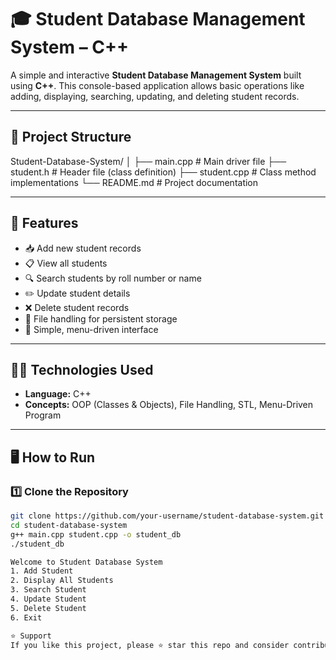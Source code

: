 # 🎓 Student Database Management System – C++

A simple and interactive **Student Database Management System** built using **C++**. This console-based application allows basic operations like adding, displaying, searching, updating, and deleting student records.

---

## 📁 Project Structure

Student-Database-System/
│
├── main.cpp # Main driver file
├── student.h # Header file (class definition)
├── student.cpp # Class method implementations
└── README.md # Project documentation


---

## 🔧 Features

- 📥 Add new student records  
- 📋 View all students  
- 🔍 Search students by roll number or name  
- ✏️ Update student details  
- ❌ Delete student records  
- 💾 File handling for persistent storage  
- 🧹 Simple, menu-driven interface  

---

## 🧑‍💻 Technologies Used

- **Language:** C++  
- **Concepts:** OOP (Classes & Objects), File Handling, STL, Menu-Driven Program  

---

## 🖥️ How to Run

### 1️⃣ Clone the Repository

```bash
git clone https://github.com/your-username/student-database-system.git
cd student-database-system
g++ main.cpp student.cpp -o student_db
./student_db

Welcome to Student Database System
1. Add Student
2. Display All Students
3. Search Student
4. Update Student
5. Delete Student
6. Exit

⭐ Support
If you like this project, please ⭐ star this repo and consider contributing!




 
